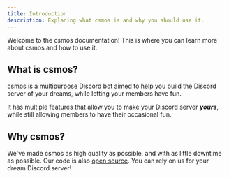 ```yaml
---
title: Introduction
description: Explaning what csmos is and why you should use it.
---
```


Welcome to the csmos documentation! This is where you can learn more about csmos and how to use it.

## What is csmos?

csmos is a multipurpose Discord bot aimed to help you build the Discord server of your dreams, while letting your members have fun.

It has multiple features that allow you to make your Discord server **_yours_**, while still allowing members to have their occasional fun.

## Why csmos?

We've made csmos as high quality as possible, and with as little downtime as possible. Our code is also [open source](https://github.com/csmosspace/csmos). You can rely on us for your dream Discord server!

